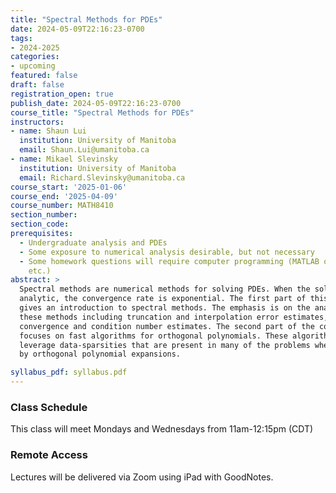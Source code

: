 ```yaml
---
title: "Spectral Methods for PDEs"
date: 2024-05-09T22:16:23-0700
tags:
- 2024-2025
categories:
- upcoming
featured: false
draft: false
registration_open: true
publish_date: 2024-05-09T22:16:23-0700
course_title: "Spectral Methods for PDEs"
instructors:
- name: Shaun Lui
  institution: University of Manitoba
  email: Shaun.Lui@umanitoba.ca
- name: Mikael Slevinsky
  institution: University of Manitoba
  email: Richard.Slevinsky@umanitoba.ca
course_start: '2025-01-06'
course_end: '2025-04-09'
course_number: MATH8410
section_number:
section_code:
prerequisites:
  - Undergraduate analysis and PDEs
  - Some exposure to numerical analysis desirable, but not necessary
  - Some homework questions will require computer programming (MATLAB or Julia,
    etc.)
abstract: > 
  Spectral methods are numerical methods for solving PDEs. When the solution is
  analytic, the convergence rate is exponential. The first part of this course
  gives an introduction to spectral methods. The emphasis is on the analysis of
  these methods including truncation and interpolation error estimates, and
  convergence and condition number estimates. The second part of the course
  focuses on fast algorithms for orthogonal polynomials. These algorithms
  leverage data-sparsities that are present in many of the problems when solved
  by orthogonal polynomial expansions.

syllabus_pdf: syllabus.pdf
---
```

### Class Schedule
This class will meet Mondays and Wednesdays from 11am-12:15pm (CDT)

### Remote Access
Lectures will be delivered via Zoom using iPad with GoodNotes.
